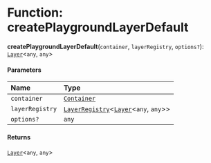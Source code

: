 # Function: createPlaygroundLayerDefault

**createPlaygroundLayerDefault**(`container`, `layerRegistry`, `options?`): [`Layer`](/auto-docs/fixed-layout-editor/classes/Layer.md)<`any`, `any`>

#### Parameters

| Name | Type |
| :------ | :------ |
| `container` | [`Container`](/auto-docs/fixed-layout-editor/interfaces/interfaces.Container.md) |
| `layerRegistry` | [`LayerRegistry`](/auto-docs/fixed-layout-editor/interfaces/LayerRegistry.md)<[`Layer`](/auto-docs/fixed-layout-editor/classes/Layer.md)<`any`, `any`>> |
| `options?` | `any` |

#### Returns

[`Layer`](/auto-docs/fixed-layout-editor/classes/Layer.md)<`any`, `any`>
